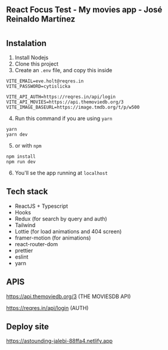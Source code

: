 ## React Focus Test - My movies app - José Reinaldo Martínez 

#

## Instalation
1. Install Nodejs
2. Clone this project
3. Create an ```.env``` file, and copy this inside

```
VITE_EMAIL=eve.holt@reqres.in
VITE_PASSWORD=cytislicka

VITE_API_AUTH=https://reqres.in/api/login
VITE_API_MOVIES=https://api.themoviedb.org/3
VITE_IMAGE_BASEURL=https://image.tmdb.org/t/p/w500
```
4. Run this command if you are using ```yarn```
```
yarn
yarn dev
```

5. or with ```npm```
```
npm install
npm run dev
```

6. You'll se the app running at ```localhost```  
     
     
    
## Tech stack
- ReactJS + Typescript
- Hooks
- Redux (for search by query and auth)
- Tailwind
- Lottie (for load animations and 404 screen)
- framer-motion (for animations)
- react-router-dom
- prettier
- eslint
- yarn
  

## APIS
https://api.themoviedb.org/3 (THE MOVIESDB API)  

https://reqres.in/api/login (AUTH)

## Deploy site
https://astounding-jalebi-88ffa4.netlify.app

